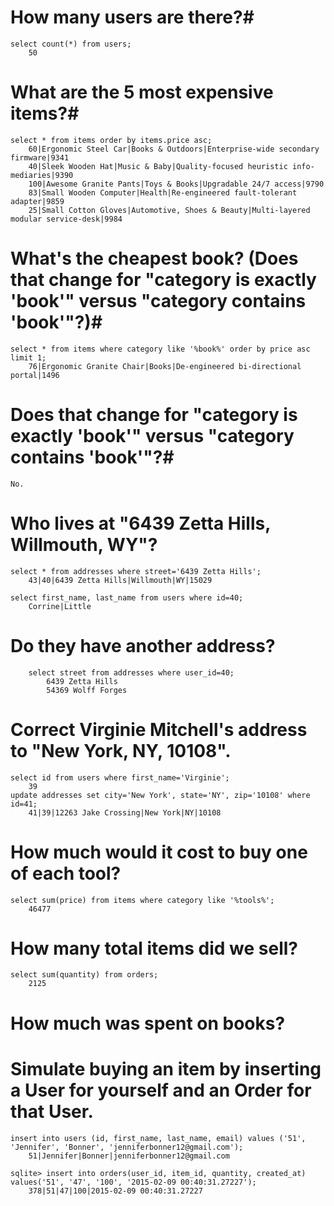 # How many users are there?#
    select count(*) from users;
        50

# What are the 5 most expensive items?#
    select * from items order by items.price asc;
        60|Ergonomic Steel Car|Books & Outdoors|Enterprise-wide secondary firmware|9341
        40|Sleek Wooden Hat|Music & Baby|Quality-focused heuristic info-mediaries|9390
        100|Awesome Granite Pants|Toys & Books|Upgradable 24/7 access|9790
        83|Small Wooden Computer|Health|Re-engineered fault-tolerant adapter|9859
        25|Small Cotton Gloves|Automotive, Shoes & Beauty|Multi-layered modular service-desk|9984

# What's the cheapest book? (Does that change for "category is exactly 'book'" versus "category contains 'book'"?)#
    select * from items where category like '%book%' order by price asc limit 1;
        76|Ergonomic Granite Chair|Books|De-engineered bi-directional portal|1496
# Does that change for "category is exactly 'book'" versus "category contains 'book'"?#
    No.

# Who lives at "6439 Zetta Hills, Willmouth, WY"? #
    select * from addresses where street='6439 Zetta Hills';
        43|40|6439 Zetta Hills|Willmouth|WY|15029

    select first_name, last_name from users where id=40;
        Corrine|Little
# Do they have another address? #
        select street from addresses where user_id=40;
            6439 Zetta Hills
            54369 Wolff Forges

# Correct Virginie Mitchell's address to "New York, NY, 10108". #
    select id from users where first_name='Virginie';
        39
    update addresses set city='New York', state='NY', zip='10108' where id=41;
        41|39|12263 Jake Crossing|New York|NY|10108

# How much would it cost to buy one of each tool? #
    select sum(price) from items where category like '%tools%';
        46477

# How many total items did we sell? #
    select sum(quantity) from orders;
        2125
# How much was spent on books? #

# Simulate buying an item by inserting a User for yourself and an Order for that User. #
    insert into users (id, first_name, last_name, email) values ('51', 'Jennifer', 'Bonner', 'jenniferbonner12@gmail.com');
        51|Jennifer|Bonner|jenniferbonner12@gmail.com

    sqlite> insert into orders(user_id, item_id, quantity, created_at) values('51', '47', '100', '2015-02-09 00:40:31.27227');
        378|51|47|100|2015-02-09 00:40:31.27227